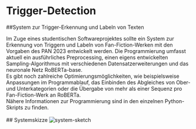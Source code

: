 # Trigger-Detection
##System zur Trigger-Erkennung und Labeln von Texten

Im Zuge eines studentischen Softwareprojektes sollte ein System zur Erkennung von Triggern und Labeln von Fan-Fiction-Werken mit den Vorgaben des PAN 2023 entwickelt werden. Die Programmierung umfasst aktuell ein ausführliches Preprocessing, einen eigens entwickelten Sampling-Algorithmus mit verschiedenen Datensatzerweiterungen und das neuronale Netz RoBERTa-base. 
<br />Es gibt noch zahlreiche Optimierungsmöglichkeiten, wie beispielsweise Anpassungen im Programmablauf, das Einbinden des Abgleiches von Ober- und Unterkategorien oder die Übergabe von mehr als einer Sequenz pro Fan-Fiction-Werk an RoBERTa. 
<br />Nähere Informationen zur Programmierung sind in den einzelnen Python-Skripts zu finden.
<br />
<br />## Systemskizze
![system-sketch](Systemskizze)
